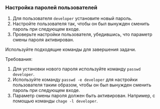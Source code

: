 
### Настройка паролей пользователей

1. Для пользователя `developer` установите новый пароль.
2. Настройте пользователя так, чтобы он был вынужден сменить пароль при следующем входе.
3. Проверьте настройки пользователя, убедившись, что параметр смены пароля активирован.

Используйте подходящие команды для завершения задачи.

Требования:
1. Для установки нового пароля используйте команду `passwd developer`.
2. Используйте команду `passwd -e developer` для настройки пользователя таким образом, чтобы он был вынужден сменить пароль при следующем входе.
3. Параметр смены пароля должен быть активирован. Например, с помощью команды `chage -l developer`.